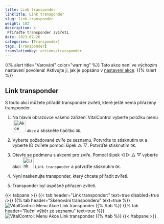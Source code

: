 ```yaml
---
title: Link transponder
linkTitle: Link transponder
slug: link-transponder
weight: 102
description: >
 Přiřaďte transponder zvířeti
date: 2023-07-26
categories: [Transponder]
tags: [Transponder]
translationKey: actions/transponder
---
```

{{% alert title="Varování" color="warning" %}}
Tato akce není ve výchozím nastavení povolena! Aktivujte ji, jak je popsáno v [nastavení akce](../settings/).
{{% /alert %}}

## Link transponder

S touto akcí můžete přiřadit transponder zvířeti, které ještě nemá přiřazený transponder.

1. Na hlavní obrazovce vašeho zařízení VitalControl vyberte položku menu &nbsp;<img src="/icons/actions.svg" width="40" align="bottom" alt="Akce" /> `Akce` a stiskněte tlačítko `OK`.

2. Vyberte požadované zvíře ze seznamu. Potvrďte to stisknutím `OK` a vyberte ID zvířete pomocí šipek △ ▽. Potvrďte stisknutím `OK`.

3. Otevře se podmenu s akcemi pro zvíře. Pomocí šipek ◁ ▷ △ ▽ vyberte akci &nbsp;<img src="/icons/actions/link-transponder.svg" width="35" align="bottom" alt="Link transponder" /> `Link transponder` a potvrďte stisknutím `OK`.

4. Nyní naskenujte transponder, který chcete přiřadit zvířeti.

5. Transponder byl úspěšně přiřazen zvířeti.

{{< tabpane >}}
{{< tab header="Link transponder:" text=true disabled=true />}}
{{% tab header="Skenování transponderu" text=true %}}
![VitalControl: Menu Akce Link transponder](../images/linktransponder-scan.png "Link transponder")
{{% /tab %}}
{{% tab header="Ruční výběr ze seznamu" text=true %}}
![VitalControl: Menu Akce Link transponder](../images/linktransponder.png "Link transponder")
{{% /tab %}}
{{< /tabpane >}}
